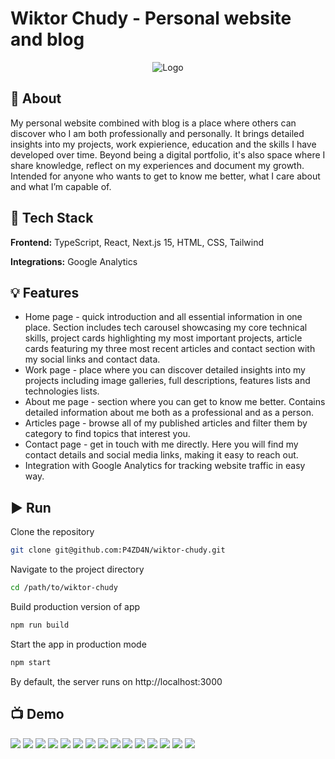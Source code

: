 # Wiktor Chudy - Personal website and blog

<p align="center">
  <img src="./public/projects/wiktor-chudy/logo.png" alt="Logo" />
</p>

## 👀 About

My personal website combined with blog is a place where others can discover who I am both professionally and personally. It brings detailed insights into my projects, work expierience, education and the skills I have developed over time. Beyond being a digital portfolio, it's also space where I share knowledge, reflect on my experiences and document my growth. Intended for anyone who wants to get to know me better, what I care about and what I’m capable of.

## 🔧 Tech Stack

**Frontend:** TypeScript, React, Next.js 15, HTML, CSS, Tailwind

**Integrations:** Google Analytics

## 💡 Features

- Home page - quick introduction and all essential information in one place. Section includes tech carousel showcasing my core technical skills, project cards highlighting my most important projects, article cards featuring my three most recent articles and contact section with my social links and contact data.
- Work page - place where you can discover detailed insights into my projects including image galleries, full descriptions, features lists and technologies lists.
- About me page - section where you can get to know me better. Contains detailed information about me both as a professional and as a person.
- Articles page - browse all of my published articles and filter them by category to find topics that interest you.
- Contact page - get in touch with me directly. Here you will find my contact details and social media links, making it easy to reach out.
- Integration with Google Analytics for tracking website traffic in easy way.

## ▶️ Run

Clone the repository

```bash
git clone git@github.com:P4ZD4N/wiktor-chudy.git
```

Navigate to the project directory

```bash
cd /path/to/wiktor-chudy
```

Build production version of app

```bash
npm run build
```

Start the app in production mode

```bash
npm start
```

By default, the server runs on http://localhost:3000

## 📺 Demo

![](./demo/1.png)
![](./demo/2.png)
![](./demo/3.png)
![](./demo/4.png)
![](./demo/5.png)
![](./demo/6.png)
![](./demo/7.png)
![](./demo/8.png)
![](./demo/9.png)
![](./demo/10.png)
![](./demo/11.png)
![](./demo/1.gif)
![](./demo/2.gif)
![](./demo/3.gif)
![](./demo/4.gif)
